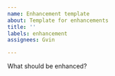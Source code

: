 ```yaml
---
name: Enhancement template
about: Template for enhancements
title: ''
labels: enhancement
assignees: Gvin

---
```


What should be enhanced?
